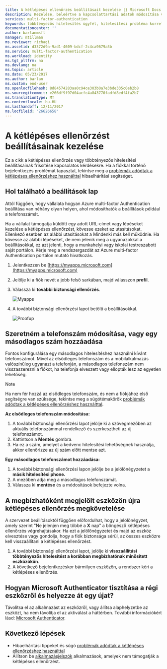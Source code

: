 ```yaml
---
title: A kétlépéses ellenőrzés beállításait kezelése |} Microsoft Docs
description: Kezelése, beleértve a kapcsolattartási adatok módosítása vagy az eszközök konfigurálása Azure multi-factor Authentication használatát.
services: multi-factor-authentication
keywords: többtényezős hitelesítés ügyfél, hitelesítési probléma korrelációs azonosító
documentationcenter: ''
author: barlanmsft
manager: mtillman
ms.reviewer: richagi
ms.assetid: d3372d9a-9ad1-4609-bdcf-2c4ca9679a3b
ms.service: multi-factor-authentication
ms.workload: identity
ms.tgt_pltfrm: na
ms.devlang: na
ms.topic: article
ms.date: 05/23/2017
ms.author: barlan
ms.custom: end-user
ms.openlocfilehash: 8d84574283aa0c94ce303b0a7e3bde335c0eb2b8
ms.sourcegitcommit: e266df9f97d04acfc4a843770fadfd8edf4fa2b7
ms.translationtype: MT
ms.contentlocale: hu-HU
ms.lasthandoff: 12/11/2017
ms.locfileid: "26626658"
---
```

# <a name="manage-your-settings-for-two-step-verification"></a>A kétlépéses ellenőrzést beállításainak kezelése
Ez a cikk a kétlépéses ellenőrzés vagy többtényezős hitelesítési beállításainak frissítése kapcsolatos kérdésekre. Ha a fiókkal történő bejelentkezés problémát tapasztal, tekintse meg a [problémák adódtak a kétlépéses ellenőrzéshez használttal](multi-factor-authentication-end-user-troubleshoot.md) hibaelhárítási segítséget.

## <a name="where-to-find-the-settings-page"></a>Hol található a beállítások lap
Attól függően, hogy vállalata hogyan Azure multi-factor Authentication beállítása van néhány olyan helyen, ahol módosíthatók a beállítások például a telefonszámát.

Ha a vállalat támogatja küldött egy adott URL-címet vagy lépéseket kezelése a kétlépéses ellenőrzést, kövesse ezeket az utasításokat. Ellenkező esetben az alábbi utasításokat a Mindenki más kell működnie. Ha kövesse az alábbi lépéseket, de nem jelenik meg a ugyanazokkal a beállításokkal, ez azt jelenti, hogy a munkahelyi vagy iskolai testreszabott saját portálon. Kérje meg a rendszergazdát az Azure multi-factor Authentication portálon mutató hivatkozás.

1. Jelentkezzen be [https://myapps.microsoft.com](https://myapps.microsoft.com)  
2. Jelölje ki a fiók nevét a jobb felső sarkában, majd válasszon **profil**.  
3. Válassza ki **további biztonsági ellenőrzés**.  

    ![Myapps](./media/multi-factor-authentication-end-user-manage/myapps1.png)
4. A további biztonsági ellenőrzési lapot betölti a beállításokkal.

    ![Proofup](./media/multi-factor-authentication-end-user-manage/proofup.png)

## <a name="i-want-to-change-my-phone-number-or-add-a-secondary-number"></a>Szeretném a telefonszám módosítása, vagy egy másodlagos szám hozzáadása
Fontos konfigurálása egy másodlagos hitelesítéshez használni kívánt telefonszámot.  Mivel az elsődleges telefonszám és a mobilalkalmazás valószínűleg ugyanazt a telefonján, a másodlagos telefonszám nem visszaszerezni a fiókot, ha telefonja elveszett vagy ellopták lesz az egyetlen lehetőség.

> [!NOTE]
> Ha nem fér hozzá az elsődleges telefonszám, és nem a fiókjához első segítségre van szüksége, tekintse meg a súgótémakörök [problémák adódtak a kétlépéses ellenőrzéshez használttal](multi-factor-authentication-end-user-troubleshoot.md).  

**Az elsődleges telefonszám módosítása:**  

1. A további biztonsági ellenőrzési lapot jelölje ki a szövegmezőben az aktuális telefonszámmal rendelkező és szerkesztheti az új telefonszámot.  
2. Kattintson a **Mentés** gombra.  
3. Ha ez a szám, amelyet a kedvenc hitelesítési lehetőségnek használja, akkor ellenőrizze az új szám előtt mentse azt.  

**Egy másodlagos telefonszámot hozzáadása:**  

1. A további biztonsági ellenőrzési lapon jelölje be a jelölőnégyzetet a **másik hitelesítési phone.**  
2. A mezőben adja meg a másodlagos telefonszámát.  
3. Válassza ki **mentése** és a módosítások befejezte volna.  

## <a name="require-two-step-verification-again-on-a-device-youve-marked-as-trusted"></a>A megbízhatóként megjelölt eszközön újra kétlépéses ellenőrzés megkövetelése

A szervezet beállításoktól függően előfordulhat, hogy a jelölőnégyzet, amely szerint "Ne jelenjen meg többé a **X** nap" a böngésző kétlépéses ellenőrzés végrehajtásakor. Ha ezt a jelölőnégyzetet és majd az eszköz elvesztése vagy gondolja, hogy a fiók biztonsága sérül, az összes eszközre kell visszaállítani a kétlépéses ellenőrzést.

1. A további biztonsági ellenőrzési lapot, jelölje ki **visszaállítási többtényezős hitelesítést a korábban megbízhatónak minősített eszközökön**.
2. A következő bejelentkezéskor bármilyen eszközön, a rendszer kéri a kétlépéses ellenőrzés.

## <a name="how-do-i-clean-up-microsoft-authenticator-from-my-old-device-and-move-to-a-new-one"></a>Hogyan Microsoft Authenticator tisztítása a régi eszközről és helyezze át egy újat?
Távolítsa el az alkalmazást az eszközről, vagy állítsa alaphelyzetbe az eszközt, ha nem távolítja el az aktiválást a háttérben. További információkért lásd: [Microsoft Authenticator](microsoft-authenticator-app-how-to.md).

## <a name="next-steps"></a>Következő lépések
* Hibaelhárítási tippeket és súgó [problémák adódtak a kétlépéses ellenőrzéshez használttal](multi-factor-authentication-end-user-troubleshoot.md)
* Állítson be [alkalmazásjelszók](multi-factor-authentication-end-user-app-passwords.md) alkalmazások, amelyek nem támogatják a kétlépéses ellenőrzést.
